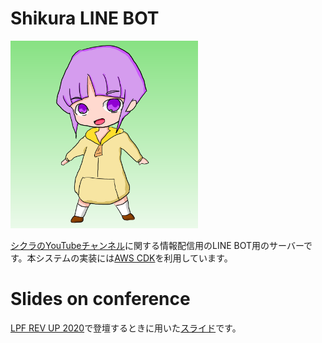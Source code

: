 # Shikura LINE BOT

<img src=asset/icon.png width=300 />

[シクラのYouTubeチャンネル](https://www.youtube.com/channel/UCYp4_ZzpgjMhImlDyXQTKjg)に関する情報配信用のLINE BOT用のサーバーです。本システムの実装には[AWS CDK](https://aws.amazon.com/jp/cdk/)を利用しています。

# Slides on conference

[LPF REV UP 2020](https://linedevkyushu.connpass.com/event/189008/)で登壇するときに用いた[スライド](https://gitpitch.com/ufoo68/shikura-line-bot)です。
